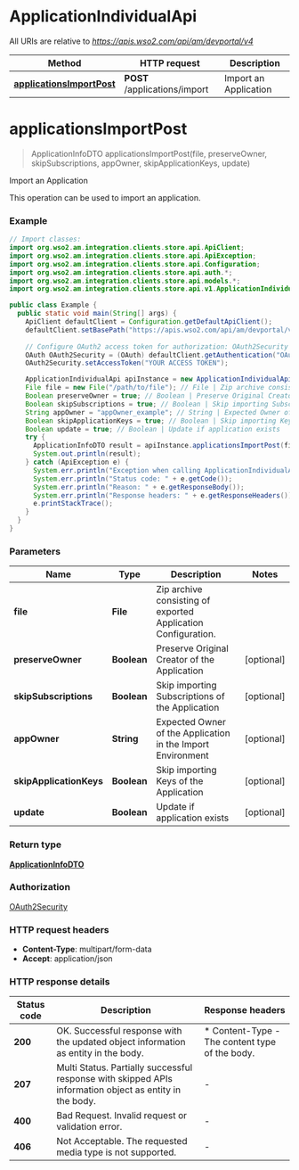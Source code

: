 # ApplicationIndividualApi

All URIs are relative to *https://apis.wso2.com/api/am/devportal/v4*

Method | HTTP request | Description
------------- | ------------- | -------------
[**applicationsImportPost**](ApplicationIndividualApi.md#applicationsImportPost) | **POST** /applications/import | Import an Application


<a name="applicationsImportPost"></a>
# **applicationsImportPost**
> ApplicationInfoDTO applicationsImportPost(file, preserveOwner, skipSubscriptions, appOwner, skipApplicationKeys, update)

Import an Application

This operation can be used to import an application. 

### Example
```java
// Import classes:
import org.wso2.am.integration.clients.store.api.ApiClient;
import org.wso2.am.integration.clients.store.api.ApiException;
import org.wso2.am.integration.clients.store.api.Configuration;
import org.wso2.am.integration.clients.store.api.auth.*;
import org.wso2.am.integration.clients.store.api.models.*;
import org.wso2.am.integration.clients.store.api.v1.ApplicationIndividualApi;

public class Example {
  public static void main(String[] args) {
    ApiClient defaultClient = Configuration.getDefaultApiClient();
    defaultClient.setBasePath("https://apis.wso2.com/api/am/devportal/v4");
    
    // Configure OAuth2 access token for authorization: OAuth2Security
    OAuth OAuth2Security = (OAuth) defaultClient.getAuthentication("OAuth2Security");
    OAuth2Security.setAccessToken("YOUR ACCESS TOKEN");

    ApplicationIndividualApi apiInstance = new ApplicationIndividualApi(defaultClient);
    File file = new File("/path/to/file"); // File | Zip archive consisting of exported Application Configuration. 
    Boolean preserveOwner = true; // Boolean | Preserve Original Creator of the Application 
    Boolean skipSubscriptions = true; // Boolean | Skip importing Subscriptions of the Application 
    String appOwner = "appOwner_example"; // String | Expected Owner of the Application in the Import Environment 
    Boolean skipApplicationKeys = true; // Boolean | Skip importing Keys of the Application 
    Boolean update = true; // Boolean | Update if application exists 
    try {
      ApplicationInfoDTO result = apiInstance.applicationsImportPost(file, preserveOwner, skipSubscriptions, appOwner, skipApplicationKeys, update);
      System.out.println(result);
    } catch (ApiException e) {
      System.err.println("Exception when calling ApplicationIndividualApi#applicationsImportPost");
      System.err.println("Status code: " + e.getCode());
      System.err.println("Reason: " + e.getResponseBody());
      System.err.println("Response headers: " + e.getResponseHeaders());
      e.printStackTrace();
    }
  }
}
```

### Parameters

Name | Type | Description  | Notes
------------- | ------------- | ------------- | -------------
 **file** | **File**| Zip archive consisting of exported Application Configuration.  |
 **preserveOwner** | **Boolean**| Preserve Original Creator of the Application  | [optional]
 **skipSubscriptions** | **Boolean**| Skip importing Subscriptions of the Application  | [optional]
 **appOwner** | **String**| Expected Owner of the Application in the Import Environment  | [optional]
 **skipApplicationKeys** | **Boolean**| Skip importing Keys of the Application  | [optional]
 **update** | **Boolean**| Update if application exists  | [optional]

### Return type

[**ApplicationInfoDTO**](ApplicationInfoDTO.md)

### Authorization

[OAuth2Security](../README.md#OAuth2Security)

### HTTP request headers

 - **Content-Type**: multipart/form-data
 - **Accept**: application/json

### HTTP response details
| Status code | Description | Response headers |
|-------------|-------------|------------------|
**200** | OK. Successful response with the updated object information as entity in the body.  |  * Content-Type - The content type of the body.  <br>  |
**207** | Multi Status. Partially successful response with skipped APIs information object as entity in the body.  |  -  |
**400** | Bad Request. Invalid request or validation error. |  -  |
**406** | Not Acceptable. The requested media type is not supported. |  -  |


